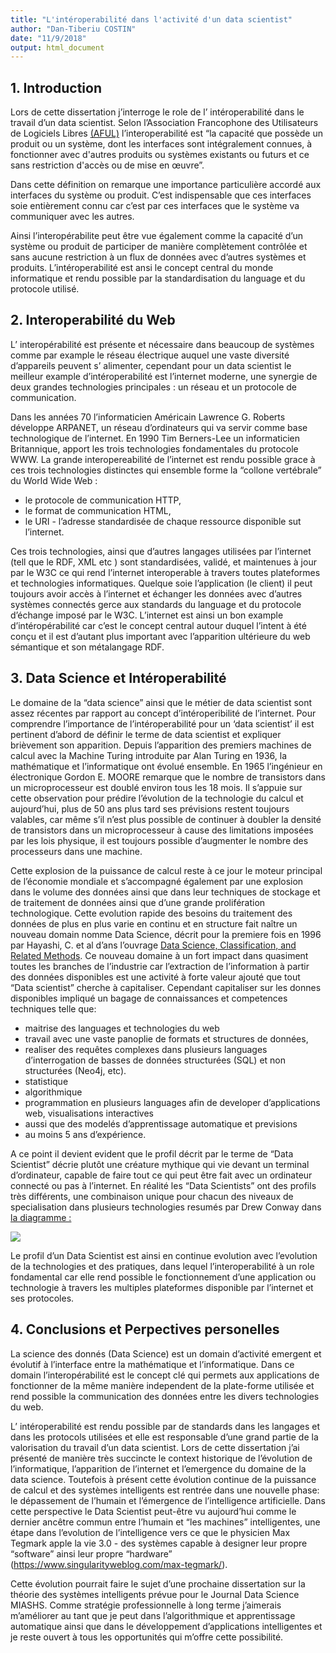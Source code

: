```yaml
---
title: "L'intéroperabilité dans l'activité d'un data scientist"
author: "Dan-Tiberiu COSTIN"
date: "11/9/2018"
output: html_document
---
```


## 1. Introduction 
Lors de cette dissertation j’interroge le role de l’ intéroperabilité dans le travail d’un data scientist. 
Selon l’Association Francophone des Utilisateurs de Logiciels Libres [(AFUL)](http://definition-interoperabilite.info/) l’interoperabilité est “la capacité que possède un produit ou un système, dont les interfaces sont intégralement connues, à fonctionner avec d'autres produits ou systèmes existants ou futurs et ce sans restriction d'accès ou de mise en œuvre”.

Dans cette définition on remarque une importance particulière accordé aux interfaces du système ou produit. C’est indispensable que ces interfaces soie entièrement connu car c’est par ces interfaces que le système va communiquer avec les autres.

Ainsi l’interopérabilite peut être vue également comme la capacité d’un système ou produit de participer de manière complètement contrôlée et sans aucune restriction à un flux de données avec d’autres systèmes et produits. L’intéroperabilité est ansi le concept central du monde informatique et rendu possible par la standardisation du language et du protocole utilisé. 

## 2. Interoperabilité du Web

L’ interopérabilité est présente et nécessaire dans beaucoup de systèmes comme par example le réseau électrique auquel une vaste diversité d’appareils peuvent s’ alimenter, cependant pour un data scientist le meilleur example d’intéroperabilité est l’internet moderne, une synergie de deux grandes technologies principales : un réseau et un protocole de communication.

Dans les années 70 l’informaticien Américain Lawrence G. Roberts développe  ARPANET, un réseau d’ordinateurs qui va servir comme base technologique de l’internet. En 1990 Tim Berners-Lee un informaticien Britannique, apport les trois technologies fondamentales du protocole WWW. La grande interopereabilité de l’internet est rendu possible grace à ces trois technologies distinctes qui ensemble forme la “collone vertébrale” du World Wide Web : 

 - le protocole de communication HTTP,
 - le format de communication HTML,
 - le URI - l’adresse standardisée de chaque ressource disponible sut l’internet. 
 
Ces trois technologies, ainsi que d’autres langages utilisées par l’internet (tell que le RDF, XML etc ) sont standardisées, validé, et maintenues à jour par le W3C ce qui rend l’internet interoperable à travers toutes plateformes et technologies informatiques. Quelque soie l’application (le client) il peut toujours avoir accès à l’internet et échanger les données avec d’autres systèmes connectés gerce aux standards du language et du protocole d’échange imposé par le W3C. L’internet est ainsi un bon example d’intéropérabilité car c’est le concept central autour duquel l’intent à été conçu et il est d’autant plus important avec l’apparition ultérieure du web sémantique et son métalangage RDF. 

## 3. Data Science et Intéroperabilité 

Le domaine de la “data science” ainsi que le métier de data scientist sont assez récentes par rapport au concept d’intéroperibilité de l’internet. Pour comprendre l’importance de l’intéroperabilité pour un ‘data scientist’ il est pertinent d’abord de définir le terme de data scientist et expliquer brièvement son apparition. 
Depuis l’apparition des premiers machines de calcul avec la Machine Turing introduite par Alan Turing en 1936, la mathématique et l’informatique ont évolué ensemble.  En 1965 l’ingénieur en électronique Gordon E. MOORE remarque que le nombre de transistors dans un microprocesseur est doublé environ tous les 18 mois. Il s’appuie sur cette observation pour prédire l’évolution de la technologie du calcul et aujourd’hui, plus de 50 ans plus tard ses prévisions restent toujours valables, car même s’il n’est plus possible de continuer à doubler la densité de transistors dans un microprocesseur à cause des limitations imposées par les lois physique, il est toujours possible d’augmenter le nombre des processeurs dans une machine.

Cette explosion de la puissance de calcul reste à ce jour le moteur principal de l’économie mondiale et s’accompagné également par une explosion dans le volume des données ainsi que dans leur techniques de stockage et de traitement de données ainsi que d’une grande prolifération technologique. Cette evolution rapide des besoins du traitement des données de plus en plus varie en continu et en structure fait naître un nouveau domain nomme Data Science, décrit pour la premiere fois en 1996 par Hayashi, C. et al d’ans l’ouvrage [Data Science, Classification, and Related Methods](https://www.springer.com/us/book/9784431702085). Ce nouveau domaine à un fort impact dans quasiment toutes les branches de l’industrie car l’extraction de l’information à partir des données disponibles est une activité à forte valeur ajouté que tout “Data scientist” cherche à capitaliser. Cependant capitaliser sur les donnes disponibles impliqué un bagage de connaissances et  competences techniques telle que:
 
 - maitrise des languages et technologies du web
 - travail avec une vaste panoplie de formats et structures de données, 
 - realiser des requêtes complexes dans plusieurs languages d’interrogation de basses de données structurées (SQL) et non structurées (Neo4j, etc). 
 - statistique 
 - algorithmique 
 - programmation en plusieurs languages afin de developer d’applications web, visualisations interactives
 - aussi que des modelés d’apprentissage automatique et previsions
 - au moins 5 ans d’expérience. 


A ce point il devient evident que le profil décrit par le terme de “Data Scientist” décrie plutôt une créature mythique qui vie devant un terminal d’ordinateur, capable de faire tout ce qui peut être fait avec un ordinateur connecté ou pas à l’internet. 
En réalité les “Data Scientists” ont des profils très différents, une combinaison unique pour chacun des niveaux de specialisation dans plusieurs technologies resumés par Drew Conway dans [la diagramme :](http://drewconway.com/zia/2013/3/26/the-data-science-venn-diagram)

![]("data_sci_VD.png")

Le profil d’un Data Scientist est ainsi en continue evolution avec l’evolution de la technologies et des pratiques, dans lequel l’interoperabilité à un role fondamental car elle rend possible le fonctionnement d’une application ou technologie à travers les multiples plateformes disponible par l’internet et ses protocoles.

## 4. Conclusions et Perpectives personelles

La science des donnés (Data Science) est un domain d’activité emergent et évolutif à l’interface entre la mathématique et l’informatique. 
Dans ce domain l’interopérabilité est le concept clé qui permets aux applications de fonctionner de la même manière independent de la plate-forme utilisée et rend possible la communication des données entre les divers technologies du web. 

L’ intéroperabilité est rendu possible par de standards dans les langages et dans les protocols utilisées et elle est responsable d’une grand partie de la valorisation du travail d’un data scientist. Lors de cette dissertation j’ai présenté de manière très succincte le context historique de l’évolution de l’informatique, l’apparition de l’internet et l’emergence du domaine de la data science. Toutefois à présent cette évolution continue de la puissance de calcul et des systèmes intelligents est rentrée dans une nouvelle phase: le dépassement de l’humain et l’émergence de l’intelligence artificielle. 
Dans cette perspective le Data Scientist peut-être vu aujourd’hui comme le dernier ancêtre commun entre l’humain et “les machines” intelligentes, une étape dans l’evolution de l’intelligence vers ce que le physicien Max Tegmark apple la vie 3.0 - des systèmes capable à designer leur propre “software” ainsi leur propre “hardware” (https://www.singularityweblog.com/max-tegmark/). 

Cette évolution pourrait faire le sujet d’une prochaine dissertation sur la théorie des systèmes intelligents prévue pour le Journal Data Science MIASHS. Comme stratégie professionnelle à long terme j’aimerais m’améliorer au tant que je peut dans l’algorithmique et apprentissage automatique ainsi que dans le développement d’applications intelligentes et je reste ouvert à tous les opportunités qui m’offre cette possibilité. 
